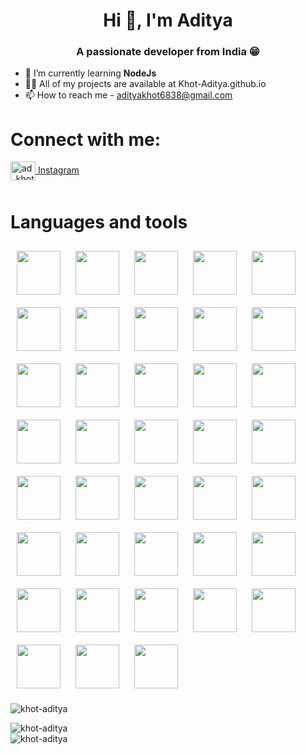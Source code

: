 <link rel="preconnect" href="https://fonts.googleapis.com">
<link rel="preconnect" href="https://fonts.gstatic.com" crossorigin>
<link href="https://fonts.googleapis.com/css2?family=Tajawal:wght@300&display=swap" rel="stylesheet">

<h1 align="center" class="header">Hi 👋, I'm Aditya</h1>
<h3 align="center" >A passionate developer from India 😁</h3>

- 🌱 I’m currently learning **NodeJs**
- 👨‍💻 All of my projects are available at Khot-Aditya.github.io
- 📫 How to reach me - adityakhot6838@gmail.com

<h1 align="left">Connect with me:</h2>
<p align="left">
<a href="https://instagram.com/ad_khot" target="blank">
<img align="center"
            src="https://raw.githubusercontent.com/rahuldkjain/github-profile-readme-generator/master/src/images/icons/Social/instagram.svg"
            alt="ad_khot" height="30" width="40" />
            Instagram
</a>
</p>

<h1 style="margin-top:50px">Languages and tools</h1>
<span style="flex">
<!-- completed -->
<!-- mobile development -->
<img width="70" style="margin:10px" src="https://cdn.jsdelivr.net/gh/devicons/devicon/icons/android/android-original-wordmark.svg" />
<img width="70" style="margin:10px" src="https://cdn.jsdelivr.net/gh/devicons/devicon/icons/androidstudio/androidstudio-original.svg" />
<!-- IDEs -->
<img  width="70" style="margin:10px" src="https://cdn.jsdelivr.net/gh/devicons/devicon/icons/vscode/vscode-original.svg" />
<img  width="70" style="margin:10px" src="https://cdn.jsdelivr.net/gh/devicons/devicon/icons/atom/atom-original-wordmark.svg" />
<img  width="70" style="margin:10px" src="https://cdn.jsdelivr.net/gh/devicons/devicon/icons/intellij/intellij-original.svg" />
<!-- frontend languages -->
<img  width="70" style="margin:10px" src="https://cdn.jsdelivr.net/gh/devicons/devicon/icons/css3/css3-original.svg" />
<img  width="70" style="margin:10px" src="https://cdn.jsdelivr.net/gh/devicons/devicon/icons/html5/html5-original.svg" />
<img  width="70" style="margin:10px" src="https://cdn.jsdelivr.net/gh/devicons/devicon/icons/javascript/javascript-original.svg" />
<img  width="70" style="margin:10px" src="https://cdn.jsdelivr.net/gh/devicons/devicon/icons/typescript/typescript-original.svg" />
<img  width="70" style="margin:10px" src="https://cdn.jsdelivr.net/gh/devicons/devicon/icons/jquery/jquery-original.svg" />
<!-- frontend frameworks -->
<img  width="70" style="margin:10px" src="https://cdn.jsdelivr.net/gh/devicons/devicon/icons/tailwindcss/tailwindcss-plain.svg" />
<img  width="70" style="margin:10px" src="https://cdn.jsdelivr.net/gh/devicons/devicon/icons/react/react-original.svg" />
<img  width="70" style="margin:10px" src="https://cdn.jsdelivr.net/gh/devicons/devicon/icons/angularjs/angularjs-original.svg" />
<!-- programing languages -->
<img  width="70" style="margin:10px" src="https://cdn.jsdelivr.net/gh/devicons/devicon/icons/c/c-original.svg" />
<img  width="70" style="margin:10px" src="https://cdn.jsdelivr.net/gh/devicons/devicon/icons/cplusplus/cplusplus-original.svg" />
<img  width="70" style="margin:10px" src="https://cdn.jsdelivr.net/gh/devicons/devicon/icons/java/java-original.svg" />
<!-- design tools -->
<img  width="70" style="margin:10px" src="https://cdn.jsdelivr.net/gh/devicons/devicon/icons/figma/figma-original.svg" />
<img  width="70" style="margin:10px" src="https://cdn.jsdelivr.net/gh/devicons/devicon/icons/mysql/mysql-original.svg" />
<img  width="70" style="margin:10px" src="https://cdn.jsdelivr.net/gh/devicons/devicon/icons/sqlite/sqlite-original.svg" />
<img  width="70" style="margin:10px" src="https://cdn.jsdelivr.net/gh/devicons/devicon/icons/npm/npm-original-wordmark.svg" />
<img  width="70" style="margin:10px" src="https://cdn.jsdelivr.net/gh/devicons/devicon/icons/spring/spring-original.svg" />
<img  width="70" style="margin:10px" src="https://cdn.jsdelivr.net/gh/devicons/devicon/icons/firebase/firebase-plain.svg" />
<img  width="70" style="margin:10px" src="https://cdn.jsdelivr.net/gh/devicons/devicon/icons/git/git-original.svg" />
<img  width="70" style="margin:10px" src="https://cdn.jsdelivr.net/gh/devicons/devicon/icons/github/github-original-wordmark.svg" />
<img  width="70" style="margin:10px" src="https://cdn.jsdelivr.net/gh/devicons/devicon/icons/processing/processing-original.svg" />
<img  width="70" style="margin:10px" src="https://cdn.jsdelivr.net/gh/devicons/devicon/icons/arduino/arduino-original.svg" />
<!-- to learn next -->
<span>
<img  width="70" style="margin:10px" src="https://cdn.jsdelivr.net/gh/devicons/devicon/icons/nodejs/nodejs-original.svg" />
<img  width="70" style="margin:10px" src="https://cdn.jsdelivr.net/gh/devicons/devicon/icons/sass/sass-original.svg" />
<img  width="70" style="margin:10px" src="https://cdn.jsdelivr.net/gh/devicons/devicon/icons/mongodb/mongodb-original.svg" />
<img  width="70" style="margin:10px" src="https://cdn.jsdelivr.net/gh/devicons/devicon/icons/babel/babel-original.svg" />
<img  width="70" style="margin:10px" src="https://cdn.jsdelivr.net/gh/devicons/devicon/icons/yarn/yarn-original.svg" />
<img  width="70" style="margin:10px" src="https://cdn.jsdelivr.net/gh/devicons/devicon/icons/coffeescript/coffeescript-original.svg" />
<img  width="70" style="margin:10px" src="https://cdn.jsdelivr.net/gh/devicons/devicon/icons/threejs/threejs-original.svg" />
<img  width="70" style="margin:10px" src="https://cdn.jsdelivr.net/gh/devicons/devicon/icons/dart/dart-original.svg" />
<img  width="70" style="margin:10px" src="https://cdn.jsdelivr.net/gh/devicons/devicon/icons/flutter/flutter-original.svg" />
<img  width="70" style="margin:10px" src="https://cdn.jsdelivr.net/gh/devicons/devicon/icons/wordpress/wordpress-plain.svg" />
<img  width="70" style="margin:10px" src="https://cdn.jsdelivr.net/gh/devicons/devicon/icons/webflow/webflow-original.svg" />
<img  width="70" style="margin:10px" src="https://cdn.jsdelivr.net/gh/devicons/devicon/icons/woocommerce/woocommerce-original.svg" />

</span>
</span>

<img  src="https://komarev.com/ghpvc/?username=khot-aditya&label=Profile%20views&color=0e75b6&style=flat"
    alt="khot-aditya" />
<br>
<img src="https://github-readme-stats.vercel.app/api/top-langs?username=khot-aditya&show_icons=true&locale=en&layout=compact"
    alt="" />
<br>

<img align="center" src="https://github-readme-stats.vercel.app/api?username=khot-aditya&show_icons=true&locale=en"
    alt="khot-aditya" />
<br>
<img align="center" src="https://github-readme-streak-stats.herokuapp.com/?user=khot-aditya&" alt="khot-aditya" />

